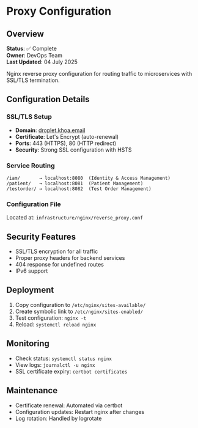 # Proxy Configuration

## Overview
**Status**: ✅ Complete  
**Owner**: DevOps Team  
**Last Updated**: 04 July 2025

Nginx reverse proxy configuration for routing traffic to microservices with SSL/TLS termination.

## Configuration Details

### SSL/TLS Setup
- **Domain**: [droplet.khoa.email](https://droplet.khoa.email)
- **Certificate**: Let's Encrypt (auto-renewal)
- **Ports**: 443 (HTTPS), 80 (HTTP redirect)
- **Security**: Strong SSL configuration with HSTS

### Service Routing
```
/iam/       → localhost:8080  (Identity & Access Management)
/patient/   → localhost:8081  (Patient Management)
/testorder/ → localhost:8082  (Test Order Management)
```

### Configuration File
Located at: `infrastructure/nginx/reverse_proxy.conf`

## Security Features
- SSL/TLS encryption for all traffic
- Proper proxy headers for backend services
- 404 response for undefined routes
- IPv6 support

## Deployment
1. Copy configuration to `/etc/nginx/sites-available/`
2. Create symbolic link to `/etc/nginx/sites-enabled/`
3. Test configuration: `nginx -t`
4. Reload: `systemctl reload nginx`

## Monitoring
- Check status: `systemctl status nginx`
- View logs: `journalctl -u nginx`
- SSL certificate expiry: `certbot certificates`

## Maintenance
- Certificate renewal: Automated via certbot
- Configuration updates: Restart nginx after changes
- Log rotation: Handled by logrotate
